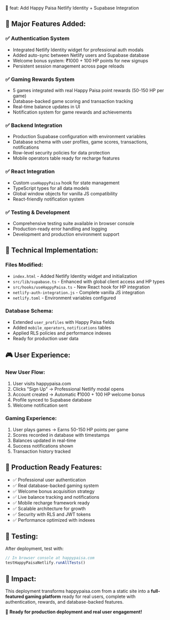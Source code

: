 🚀 feat: Add Happy Paisa Netlify Identity + Supabase Integration

## 🎉 Major Features Added:

### ✅ Authentication System
- Integrated Netlify Identity widget for professional auth modals
- Added auto-sync between Netlify users and Supabase database
- Welcome bonus system: ₹1000 + 100 HP points for new signups
- Persistent session management across page reloads

### ✅ Gaming Rewards System
- 5 games integrated with real Happy Paisa point rewards (50-150 HP per game)
- Database-backed game scoring and transaction tracking
- Real-time balance updates in UI
- Notification system for game rewards and achievements

### ✅ Backend Integration
- Production Supabase configuration with environment variables
- Database schema with user profiles, game scores, transactions, notifications
- Row-level security policies for data protection
- Mobile operators table ready for recharge features

### ✅ React Integration
- Custom `useHappyPaisa` hook for state management
- TypeScript types for all data models
- Global window objects for vanilla JS compatibility
- React-friendly notification system

### ✅ Testing & Development
- Comprehensive testing suite available in browser console
- Production-ready error handling and logging
- Development and production environment support

## 🔧 Technical Implementation:

### Files Modified:
- `index.html` - Added Netlify Identity widget and initialization
- `src/lib/supabase.ts` - Enhanced with global client access and HP types
- `src/hooks/useHappyPaisa.ts` - New React hook for HP integration
- `netlify-auth-integration.js` - Complete vanilla JS integration
- `netlify.toml` - Environment variables configured

### Database Schema:
- Extended `user_profiles` with Happy Paisa fields
- Added `mobile_operators`, `notifications` tables
- Applied RLS policies and performance indexes
- Ready for production user data

## 🎮 User Experience:

### New User Flow:
1. User visits happypaisa.com
2. Clicks "Sign Up" → Professional Netlify modal opens
3. Account created → Automatic ₹1000 + 100 HP welcome bonus
4. Profile synced to Supabase database
5. Welcome notification sent

### Gaming Experience:
1. User plays games → Earns 50-150 HP points per game
2. Scores recorded in database with timestamps
3. Balances updated in real-time
4. Success notifications shown
5. Transaction history tracked

## 🚀 Production Ready Features:

- ✅ Professional user authentication
- ✅ Real database-backed gaming system  
- ✅ Welcome bonus acquisition strategy
- ✅ Live balance tracking and notifications
- ✅ Mobile recharge framework ready
- ✅ Scalable architecture for growth
- ✅ Security with RLS and JWT tokens
- ✅ Performance optimized with indexes

## 🧪 Testing:

After deployment, test with:
```javascript
// In browser console at happypaisa.com
testHappyPaisaNetlify.runAllTests()
```

## 🎊 Impact:

This deployment transforms happypaisa.com from a static site into a **full-featured gaming platform** ready for real users, complete with authentication, rewards, and database-backed features.

🌟 **Ready for production deployment and real user engagement!**